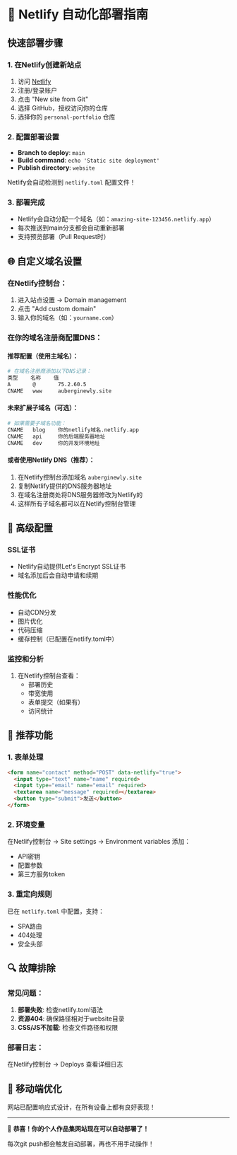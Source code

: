 # 🚀 Netlify 自动化部署指南

## 快速部署步骤

### 1. 在Netlify创建新站点
1. 访问 [Netlify](https://netlify.com)
2. 注册/登录账户
3. 点击 "New site from Git"
4. 选择 GitHub，授权访问你的仓库
5. 选择你的 `personal-portfolio` 仓库

### 2. 配置部署设置
- **Branch to deploy**: `main`
- **Build command**: `echo 'Static site deployment'`
- **Publish directory**: `website`

Netlify会自动检测到 `netlify.toml` 配置文件！

### 3. 部署完成
- Netlify会自动分配一个域名（如：`amazing-site-123456.netlify.app`）
- 每次推送到main分支都会自动重新部署
- 支持预览部署（Pull Request时）

## 🌐 自定义域名设置

### 在Netlify控制台：
1. 进入站点设置 → Domain management
2. 点击 "Add custom domain"
3. 输入你的域名（如：`yourname.com`）

### 在你的域名注册商配置DNS：

#### 推荐配置（使用主域名）：
```bash
# 在域名注册商添加以下DNS记录：
类型    名称    值
A       @       75.2.60.5
CNAME   www     auberginewly.site
```

#### 未来扩展子域名（可选）：
```bash
# 如果需要子域名功能：
CNAME   blog    你的netlify域名.netlify.app
CNAME   api     你的后端服务器地址
CNAME   dev     你的开发环境地址
```

#### 或者使用Netlify DNS（推荐）：
1. 在Netlify控制台添加域名 `auberginewly.site`
2. 复制Netlify提供的DNS服务器地址
3. 在域名注册商处将DNS服务器修改为Netlify的
4. 这样所有子域名都可以在Netlify控制台管理

## 🔧 高级配置

### SSL证书
- Netlify自动提供Let's Encrypt SSL证书
- 域名添加后会自动申请和续期

### 性能优化
- 自动CDN分发
- 图片优化
- 代码压缩
- 缓存控制（已配置在netlify.toml中）

### 监控和分析
1. 在Netlify控制台查看：
   - 部署历史
   - 带宽使用
   - 表单提交（如果有）
   - 访问统计

## 🎯 推荐功能

### 1. 表单处理
```html
<form name="contact" method="POST" data-netlify="true">
  <input type="text" name="name" required>
  <input type="email" name="email" required>
  <textarea name="message" required></textarea>
  <button type="submit">发送</button>
</form>
```

### 2. 环境变量
在Netlify控制台 → Site settings → Environment variables 添加：
- API密钥
- 配置参数
- 第三方服务token

### 3. 重定向规则
已在 `netlify.toml` 中配置，支持：
- SPA路由
- 404处理
- 安全头部

## 🔍 故障排除

### 常见问题：
1. **部署失败**: 检查netlify.toml语法
2. **资源404**: 确保路径相对于website目录
3. **CSS/JS不加载**: 检查文件路径和权限

### 部署日志：
在Netlify控制台 → Deploys 查看详细日志

## 📱 移动端优化
网站已配置响应式设计，在所有设备上都有良好表现！

---

🎉 **恭喜！你的个人作品集网站现在可以自动部署了！**

每次git push都会触发自动部署，再也不用手动操作！
